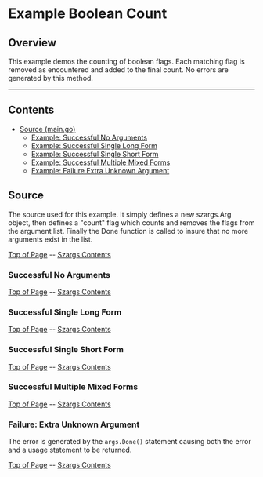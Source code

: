 <!---
   Szerszam argument library: szargs.
   Copyright (C) 2024  Leslie Dancsecs

   This program is free software: you can redistribute it and/or modify
   it under the terms of the GNU General Public License as published by
   the Free Software Foundation, either version 3 of the License, or
   (at your option) any later version.

   This program is distributed in the hope that it will be useful,
   but WITHOUT ANY WARRANTY; without even the implied warranty of
   MERCHANTABILITY or FITNESS FOR A PARTICULAR PURPOSE.  See the
   GNU General Public License for more details.

   You should have received a copy of the GNU General Public License
   along with this program.  If not, see <https://www.gnu.org/licenses/>.
-->

# Example Boolean Count


## Overview

This example demos the counting of boolean flags.  Each matching flag is
removed as encountered and added to the final count.  No errors are generated
by this method.

<!--- gotomd::dcln::./../../Args.Count -->

---

## Contents

- [Source (main.go)](#source)
    - [Example: Successful No Arguments](#successful-no-arguments)
    - [Example: Successful Single Long Form](#successful-single-long-form)
    - [Example: Successful Single Short Form](#successful-single-short-form)
    - [Example: Successful Multiple Mixed Forms](#successful-multiple-mixed-forms)
    - [Example: Failure Extra Unknown Argument](#failure-extra-unknown-argument)
    

## Source

The source used for this example.  It simply defines a new szargs.Arg object,
then defines a "count" flag which counts and removes the flags from the
argument list.  Finally the Done function is called to insure that no more
arguments exist in the list.

<!--- gotomd::file::./main.go -->

[Top of Page](#example-boolean-count) --
[Szargs Contents](../../README.md#contents)

### Successful No Arguments

<!--- gotomd::run::./. -->

[Top of Page](#example-boolean-count) --
[Szargs Contents](../../README.md#contents)

### Successful Single Long Form

<!--- gotomd::run::./. --count -->

[Top of Page](#example-boolean-count) --
[Szargs Contents](../../README.md#contents)

### Successful Single Short Form

<!--- gotomd::run::./. -c -->

[Top of Page](#example-boolean-count) --
[Szargs Contents](../../README.md#contents)

### Successful Multiple Mixed Forms

<!--- gotomd::run::./. --count -c -c -->

[Top of Page](#example-boolean-count) --
[Szargs Contents](../../README.md#contents)

### Failure: Extra Unknown Argument

The error is generated by the ```args.Done()``` statement causing both the
error and a usage statement to be returned.

<!--- gotomd::run::./. --count extraUnknownArgument -->

[Top of Page](#example-boolean-count) --
[Szargs Contents](../../README.md#contents)

